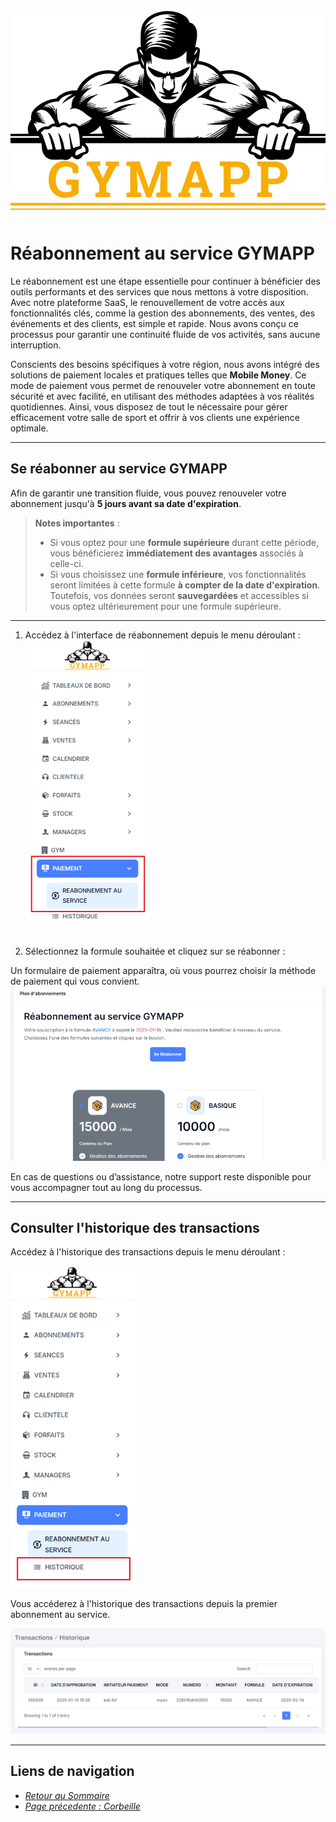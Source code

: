 ![GymApp Logo](/images/logo_md.png "GymApp Logo")  

# Réabonnement au service GYMAPP  

Le réabonnement est une étape essentielle pour continuer à bénéficier des outils performants et des services que nous mettons à votre disposition. Avec notre plateforme SaaS, le renouvellement de votre accès aux fonctionnalités clés, comme la gestion des abonnements, des ventes, des événements et des clients, est simple et rapide. Nous avons conçu ce processus pour garantir une continuité fluide de vos activités, sans aucune interruption.  

Conscients des besoins spécifiques à votre région, nous avons intégré des solutions de paiement locales et pratiques telles que **Mobile Money**. Ce mode de paiement vous permet de renouveler votre abonnement en toute sécurité et avec facilité, en utilisant des méthodes adaptées à vos réalités quotidiennes. Ainsi, vous disposez de tout le nécessaire pour gérer efficacement votre salle de sport et offrir à vos clients une expérience optimale.  

---

## Se réabonner au service GYMAPP  

Afin de garantir une transition fluide, vous pouvez renouveler votre abonnement jusqu'à **5 jours avant sa date d'expiration**.  

> **Notes importantes** :  
> - Si vous optez pour une **formule supérieure** durant cette période, vous bénéficierez **immédiatement des avantages** associés à celle-ci.  
> - Si vous choisissez une **formule inférieure**, vos fonctionnalités seront limitées à cette formule **à compter de la date d'expiration**. Toutefois, vos données seront **sauvegardées** et accessibles si vous optez ultérieurement pour une formule supérieure.  

---

1. Accédez à l'interface de réabonnement depuis le menu déroulant :
![navbar payment](/images/screenshots/payment/nav_payment.png "navbar payment")  

2. Sélectionnez la formule souhaitée et cliquez sur se réabonner :

Un formulaire de paiement apparaîtra, où vous pourrez choisir la méthode de paiement qui vous convient.  
![pay btn](/images/screenshots/payment/pay.png "pay btn")  

En cas de questions ou d’assistance, notre support reste disponible pour vous accompagner tout au long du processus.

---

## Consulter l'historique des transactions

Accédez à l'historique des transactions depuis le menu déroulant :

![payment historic](/images/screenshots/payment/nav_pay_historic.png "payment historic")  

Vous accéderez à l'historique des transactions depuis la premier abonnement au service.

![payment historic](/images/screenshots/payment/historic.png "payment historic")  

---
## **Liens de navigation**

- [_Retour au Sommaire_](table.md)  
- [_Page précedente : Corbeille_](trash.md)
